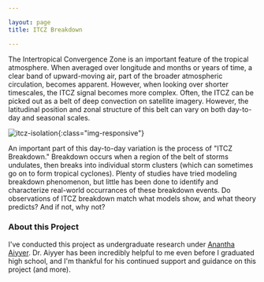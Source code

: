 ```yaml
---

layout: page
title: ITCZ Breakdown

---
```



<!---
1. Paragraph introducing ITCZ
    a. Broad overview
    b. Big thing I want to emphasize here: how, exactly, is the ITCZ defined? It can be viewed from a variety of lenses and timescales.
    c. Can maybe include a schematic from a theoretical paper or textbook, w/ *proper credit* of course. 

2. Paragraph introducing ITCZ Breakdown
    a. Past studies, barotropic instability theory

3. Summarizing of lack of understanding and purpose of research:
    a. Can ITCZ (breakdown) be reliably identified in Reanalysis datasets (e.g. ERA-Interim)?
    b. Does breakdown rate match theory? "Matching theory" can be broken down into a number of different techniques, but the most important ones are:
        i) Unstable growth rate of some modes
        ii) 

4. Eye-catching animation/graphic:
    I'm thinking the animation of the ITCZ-isolated strip over a few months would be ideal.
-->

The Intertropical Convergence Zone is an important feature of the tropical atmosphere. When averaged over longitude and months or years of time, a clear band of upward-moving air, part of the broader atmospheric circulation, becomes apparent. However, when looking over shorter timescales, the ITCZ signal becomes more complex. Often, the ITCZ can be picked out as a belt of deep convection on satellite imagery.  However, the latitudinal position and zonal structure of this belt can vary on both day-to-day and seasonal scales.

![itcz-isolation](/figures/itcz_final.gif){:class="img-responsive"}

An important part of this day-to-day variation is the process of "ITCZ Breakdown." Breakdown occurs when a region of the belt of storms undulates, then breaks into individual storm clusters (which can sometimes go on to form tropical cyclones). Plenty of studies have tried modeling breakdown phenomenon, but little has been done to identify and characterize real-world occurrances of these breakdown events. Do observations of ITCZ breakdown match what models show, and what theory predicts? And if not, why not?

<h3>About this Project</h3>

I've conducted this project as undergraduate research under <a href="https://aiyyer.github.io/">Anantha Aiyyer</a>. Dr. Aiyyer has been incredibly helpful to me even before I graduated high school, and I'm thankful for his continued support and guidance on this project (and more).